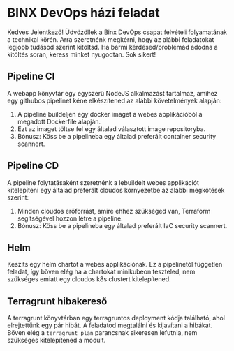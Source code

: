 # BINX DevOps házi feladat

Kedves Jelentkező!
Üdvözöllek a Binx DevOps csapat felvételi folyamatának a technikai körén. Arra szeretnénk megkérni, hogy az alábbi feladatokat  legjobb tudásod szerint kitöltsd. Ha bármi kérdésed/problémád adódna a kitöltés során, keress minket nyugodtan. Sok sikert!

## Pipeline CI
A webapp könyvtár egy egyszerű NodeJS alkalmazást tartalmaz, amihez egy githubos pipelinet kéne elkészítened az alábbi követelmények alapján:
 1. A pipeline buildeljen egy docker imaget a webes applikációból a megadott Dockerfile alapján.
 2. Ezt az imaget töltse fel egy általad választott image repositoryba.
 3. Bónusz: Köss be a pipelineba egy általad preferált container security scannert.

## Pipeline CD
A pipeline folytatásaként szeretnénk a lebuildelt webes applikációt kitelepíteni egy általad preferált cloudos környezetbe az alábbi megkötések szerint:
 1. Minden cloudos erőforrást, amire ehhez szükséged van, Terraform segítségével hozzon létre a pipeline.
 2. Bónusz: Köss be a pipelineba egy általad preferált IaC security scannert.

## Helm
Keszíts egy helm chartot a webes applikációnak. Ez a pipelinetól független feladat, így bőven elég ha a chartokat minikubeon teszteled, nem szükséges emiatt egy cloudos k8s clustert kitelepítened.

## Terragrunt hibakereső
A terragrunt könyvtárban egy terragruntos deployment kódja található, ahol elrejtettünk egy pár hibát. A feladatod megtalálni és kijavítani a hibákat.
Bőven elég a ``` terragrunt plan ``` parancsnak sikeresen lefutnia, nem szükséges kitelepítened a modult.

